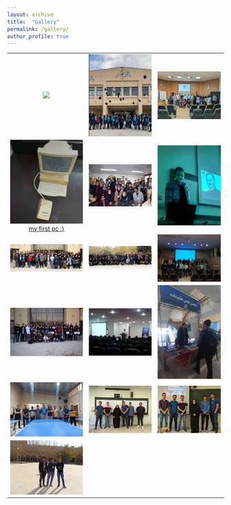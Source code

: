 ```yaml
---
layout: archive
title:  "Gallery"
permalink: /gallery/
author_profile: true
---
```



 

|         |       |       | 
|:-------:|:-----:|:-----:|
|   ![](/images/gallery/graduate1.jpg) |  ![](/images/gallery/graduate2.png) |  ![](/images/gallery/seminar_assaeedi.jpg)|
|![](/images/gallery/pc.png) [my first pc :)]( )|![](/images/gallery/3.jpg)|![](/images/gallery/8.jpg)|
|   ![](/images/gallery/5.png) | ![](/images/gallery/6.png) |   ![](/images/gallery/7.jpg) |
|   ![](/images/gallery/2.jpg) |  ![](/images/gallery/20.jpg) |  ![](/images/gallery/9.jpg)|
|   ![](/images/gallery/pingpong4.jpg) |  ![](/images/gallery/shamee.jpg) |  ![](/images/gallery/karimi.jpg)|
|   ![](/images/gallery/1.jpg) |  ![]() |  ![]()|


<!-- 
|  ![](/images/gallery/1.JPG)  | ![](/images/gallery/3.jpg) |    |
|   ![](/images/gallery/5.png) | ![](/images/gallery/6.png) |   ![](/images/gallery/8.jpg) |
|   ![](/images/gallery/2.jpg) | ![](/images/gallery/7.jpg) |   ![](/images/gallery/9.jpg) | -->


